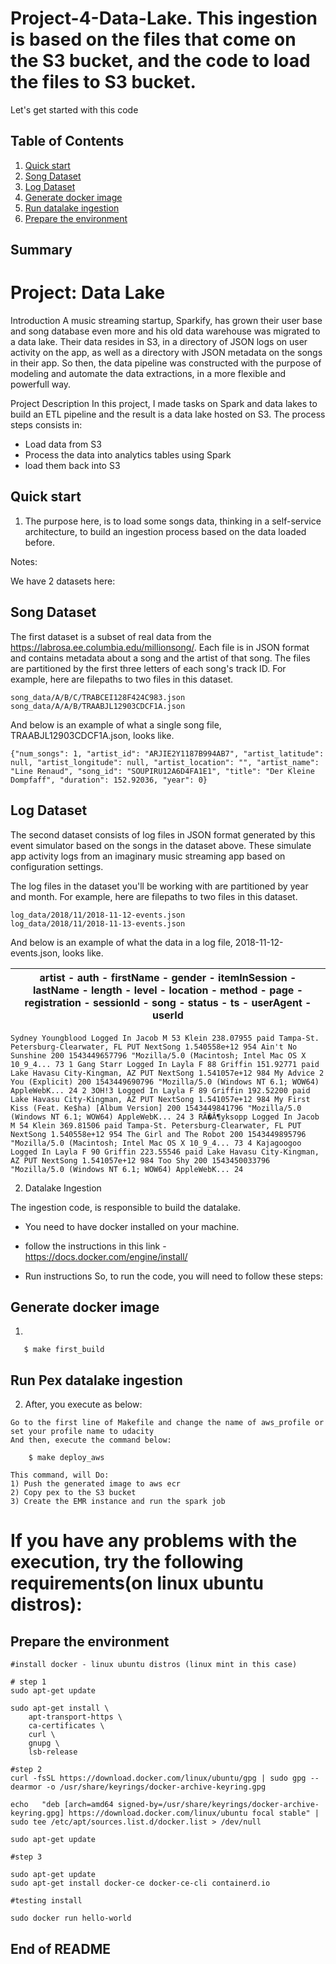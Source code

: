 # Project-4-Data-Lake. This ingestion is based on the files that come on the S3 bucket, and the code to load the files to S3 bucket.

Let's get started with this code

## Table of Contents

1. [Quick start](#quick-start)
1. [Song Dataset](#Song-Dataset)
1. [Log Dataset](#Log-Dataset)
2. [Generate docker image](#Generate-docker-image)   
2. [Run datalake ingestion](#Run-Pex-datalake-ingestion)
2. [Prepare the environment](#Prepare-the-environment)

## Summary

# Project: Data Lake

Introduction
A music streaming startup, Sparkify, has grown their user base and song database even more and his old data warehouse was migrated to a data lake. Their data resides in S3, in a directory of JSON logs on user activity on the app, as well as a directory with JSON metadata on the songs in their app.
So then, the data pipeline was constructed with the purpose of modeling and automate the data extractions, in a more flexible and powerfull way.

Project Description
In this project, I made tasks on Spark and data lakes to build an ETL pipeline and the result is a data lake hosted on S3. 
The process steps consists in:
* Load data from S3
* Process the data into analytics tables using Spark
* load them back into S3

## Quick start

1. The purpose here, is to load some songs data, thinking in a self-service architecture, to build an ingestion process based on the data loaded before.

Notes:

We have 2 datasets here:

## Song Dataset
The first dataset is a subset of real data from the https://labrosa.ee.columbia.edu/millionsong/. Each file is in JSON format and contains metadata about a song and the artist of that song. The files are partitioned by the first three letters of each song's track ID. For example, here are filepaths to two files in this dataset.

```
song_data/A/B/C/TRABCEI128F424C983.json
song_data/A/A/B/TRAABJL12903CDCF1A.json
```

And below is an example of what a single song file, TRAABJL12903CDCF1A.json, looks like.

```
{"num_songs": 1, "artist_id": "ARJIE2Y1187B994AB7", "artist_latitude": null, "artist_longitude": null, "artist_location": "", "artist_name": "Line Renaud", "song_id": "SOUPIRU12A6D4FA1E1", "title": "Der Kleine Dompfaff", "duration": 152.92036, "year": 0}
```

## Log Dataset
The second dataset consists of log files in JSON format generated by this event simulator based on the songs in the dataset above. These simulate app activity logs from an imaginary music streaming app based on configuration settings.

The log files in the dataset you'll be working with are partitioned by year and month. For example, here are filepaths to two files in this dataset.


```
log_data/2018/11/2018-11-12-events.json
log_data/2018/11/2018-11-13-events.json
```


And below is an example of what the data in a log file, 2018-11-12-events.json, looks like.


| artist - auth - firstName - gender - itemInSession - lastName - length - level - location - method - page - registration - sessionId - song - status - ts -  userAgent -  userId |
|---------------------------------------------------------------------------------------------------------------------------------------------------------------|

```
Sydney Youngblood Logged In Jacob M 53 Klein 238.07955 paid Tampa-St. Petersburg-Clearwater, FL PUT NextSong 1.540558e+12 954 Ain't No Sunshine 200 1543449657796 "Mozilla/5.0 (Macintosh; Intel Mac OS X 10_9_4... 73 1 Gang Starr Logged In Layla F 88 Griffin 151.92771 paid Lake Havasu City-Kingman, AZ PUT NextSong 1.541057e+12 984 My Advice 2 You (Explicit) 200 1543449690796 "Mozilla/5.0 (Windows NT 6.1; WOW64) AppleWebK... 24 2 3OH!3 Logged In Layla F 89 Griffin 192.52200 paid Lake Havasu City-Kingman, AZ PUT NextSong 1.541057e+12 984 My First Kiss (Feat. Ke$ha) [Album Version] 200 1543449841796 "Mozilla/5.0 (Windows NT 6.1; WOW64) AppleWebK... 24 3 RÃ�Â¶yksopp Logged In Jacob M 54 Klein 369.81506 paid Tampa-St. Petersburg-Clearwater, FL PUT NextSong 1.540558e+12 954 The Girl and The Robot 200 1543449895796 "Mozilla/5.0 (Macintosh; Intel Mac OS X 10_9_4... 73 4 Kajagoogoo Logged In Layla F 90 Griffin 223.55546 paid Lake Havasu City-Kingman, AZ PUT NextSong 1.541057e+12 984 Too Shy 200 1543450033796 "Mozilla/5.0 (Windows NT 6.1; WOW64) AppleWebK... 24

```

2. Datalake Ingestion

The ingestion code, is responsible to build the datalake.

* You need to have docker installed on your machine.
* follow the instructions in this link - https://docs.docker.com/engine/install/

* Run instructions
So, to run the code, you will need to follow these steps:
## Generate docker image
1) 
```
   $ make first_build
```
## Run Pex datalake ingestion
2) After, you execute as below:
```
Go to the first line of Makefile and change the name of aws_profile or set your profile name to udacity
And then, execute the command below:

    $ make deploy_aws
    
This command, will Do:
1) Push the generated image to aws ecr
2) Copy pex to the S3 bucket
3) Create the EMR instance and run the spark job
```
    
# If you have any problems with the execution, try the following requirements(on linux ubuntu distros):

## Prepare the environment

```
#install docker - linux ubuntu distros (linux mint in this case)

# step 1
sudo apt-get update

sudo apt-get install \
    apt-transport-https \
    ca-certificates \
    curl \
    gnupg \
    lsb-release

#step 2
curl -fsSL https://download.docker.com/linux/ubuntu/gpg | sudo gpg --dearmor -o /usr/share/keyrings/docker-archive-keyring.gpg

echo   "deb [arch=amd64 signed-by=/usr/share/keyrings/docker-archive-keyring.gpg] https://download.docker.com/linux/ubuntu focal stable" | sudo tee /etc/apt/sources.list.d/docker.list > /dev/null

sudo apt-get update

#step 3

sudo apt-get update
sudo apt-get install docker-ce docker-ce-cli containerd.io

#testing install

sudo docker run hello-world

```

## End of README
